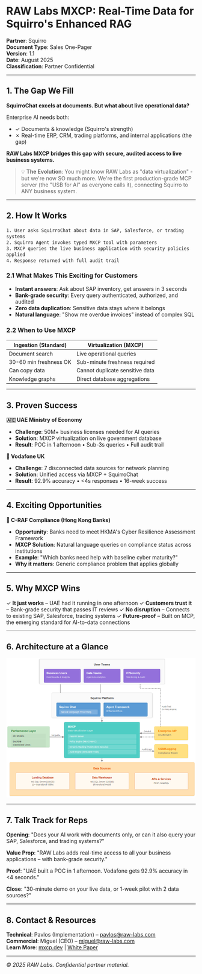 # RAW Labs MXCP: Real-Time Data for Squirro's Enhanced RAG

**Partner**: Squirro  
**Document Type**: Sales One-Pager  
**Version**: 1.1  
**Date**: August 2025  
**Classification**: Partner Confidential

---

## 1. The Gap We Fill

**SquirroChat excels at documents. But what about live operational data?**

Enterprise AI needs both:
- ✓ Documents & knowledge (Squirro's strength)
- ✗ Real-time ERP, CRM, trading platforms, and internal applications (the gap)

**RAW Labs MXCP bridges this gap with secure, audited access to live business systems.**

> 💡 **The Evolution**: You might know RAW Labs as "data virtualization" - but we're now SO much more. We're the first production-grade MCP server (the "USB for AI" as everyone calls it), connecting Squirro to ANY business system.

---

## 2. How It Works

```
1. User asks SquirroChat about data in SAP, Salesforce, or trading systems
2. Squirro Agent invokes typed MXCP tool with parameters
3. MXCP queries the live business application with security policies applied
4. Response returned with full audit trail
```

### 2.1 What Makes This Exciting for Customers
- **Instant answers**: Ask about SAP inventory, get answers in 3 seconds
- **Bank-grade security**: Every query authenticated, authorized, and audited
- **Zero data duplication**: Sensitive data stays where it belongs
- **Natural language**: "Show me overdue invoices" instead of complex SQL

### 2.2 When to Use MXCP

| Ingestion (Standard) | Virtualization (MXCP) |
|---------------------|----------------------|
| Document search | Live operational queries |
| 30-60 min freshness OK | Sub-minute freshness required |
| Can copy data | Cannot duplicate sensitive data |
| Knowledge graphs | Direct database aggregations |

---

## 3. Proven Success

**🇦🇪 UAE Ministry of Economy**
- **Challenge**: 50M+ business licenses needed for AI queries
- **Solution**: MXCP virtualization on live government database
- **Result**: POC in 1 afternoon • Sub-3s queries • Full audit trail

**📱 Vodafone UK**
- **Challenge**: 7 disconnected data sources for network planning
- **Solution**: Unified access via MXCP + SquirroChat
- **Result**: 92.9% accuracy • <4s responses • 16-week success

---

## 4. Exciting Opportunities

**🏦 C-RAF Compliance (Hong Kong Banks)**
- **Opportunity**: Banks need to meet HKMA's Cyber Resilience Assessment Framework
- **MXCP Solution**: Natural language queries on compliance status across institutions
- **Example**: "Which banks need help with baseline cyber maturity?"
- **Why it matters**: Generic compliance problem that applies globally

---

## 5. Why MXCP Wins

✓ **It just works** – UAE had it running in one afternoon
✓ **Customers trust it** – Bank-grade security that passes IT reviews
✓ **No disruption** – Connects to existing SAP, Salesforce, trading systems
✓ **Future-proof** – Built on MCP, the emerging standard for AI-to-data connections

---

## 6. Architecture at a Glance

![RAW Labs MXCP Architecture](assets/arch.png)

---

## 7. Talk Track for Reps

**Opening**: "Does your AI work with documents only, or can it also query your SAP, Salesforce, and trading systems?"

**Value Prop**: "RAW Labs adds real-time access to all your business applications – with bank-grade security."

**Proof**: "UAE built a POC in 1 afternoon. Vodafone gets 92.9% accuracy in <4 seconds."

**Close**: "30-minute demo on your live data, or 1-week pilot with 2 data sources?"

---

## 8. Contact & Resources

**Technical**: Pavlos (Implementation) – pavlos@raw-labs.com  
**Commercial**: Miguel (CEO) – miguel@raw-labs.com  
**Learn More**: [mxcp.dev](https://mxcp.dev) | [White Paper](https://raw-labs.com/blog/mxcp-production-mcp-enterprise-ai)

---

*© 2025 RAW Labs. Confidential partner material.*

